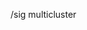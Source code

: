 <!-- Labels this issue with the sig/multicluster label. Please do not remove. -->

/sig multicluster
